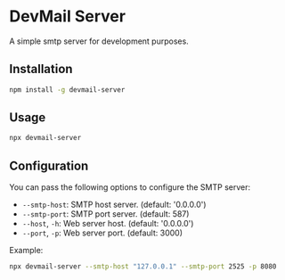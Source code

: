 # DevMail Server

A simple smtp server for development purposes.

## Installation

```bash
npm install -g devmail-server
```

## Usage

```bash
npx devmail-server
```

## Configuration

You can pass the following options to configure the SMTP server:

- `--smtp-host`: SMTP host server. (default: '0.0.0.0')
- `--smtp-port`: SMTP port server. (default: 587)
- `--host`, `-h`: Web server host. (default: '0.0.0.0')
- `--port`, `-p`: Web server port. (default: 3000)

Example:

```bash
npx devmail-server --smtp-host "127.0.0.1" --smtp-port 2525 -p 8080
```